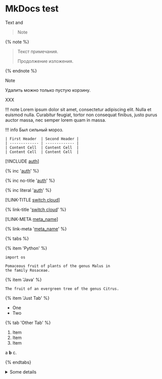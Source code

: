 # MkDocs test

Text and

> Note

{% note %}

> Текст примечания.
> 
> Продолжение изложения.

{% endnote %}

> [!NOTE]
> 
> Удалить можно только пустую корзину.
> 
> XXX

!!! note Lorem ipsum dolor sit amet, consectetur adipiscing elit. Nulla et euismod nulla. Curabitur feugiat, tortor non consequat finibus, justo purus auctor massa, nec semper lorem quam in massa.

!!! info Был сильный мороз.

    | First Header  | Second Header |
    | ------------- | ------------- |
    | Content Cell  | Content Cell  |
    | Content Cell  | Content Cell  |
    

[!INCLUDE [auth](../../_includes/authentication.md)]

{% inc '[auth](../../_includes/authentication.md)' %}

{% inc no-title '[auth](../../_includes/authentication.md)' %}

{% inc literal '[auth](../../_includes/authentication.md)' %}

[!LINK-TITLE [switch cloud](cloud/switch-cloud.md)]

{% link-title '[switch cloud](cloud/switch-cloud.md)' %}

[!LINK-META [meta_name](cloud/switch-cloud.md)]

{% link-meta '[meta_name](cloud/switch-cloud.md)' %}

{% tabs %}

{% item 'Python' %}

    import os
    
    Pomaceous fruit of plants of the genus Malus in
    the family Rosaceae.
    

{% item 'Java' %}

    The fruit of an evergreen tree of the genus Citrus.
    

{% item 'Just Tab' %}

- One
- Two

{% tab 'Other Tab' %}

1. Item
2. Item
3. Item

a **b** c.

{% endtabs}

<details>
  <summary>Some details</summary></p>

<p>More info about the details.</p>

<p>a <strong>b</strong> c.
</details>
